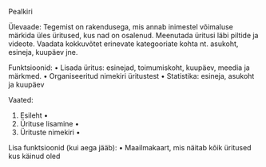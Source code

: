Pealkiri

Ülevaade: 
Tegemist on rakendusega, mis annab inimestel võimaluse märkida üles üritused, kus nad on osalenud. Meenutada üritusi läbi piltide ja videote. Vaadata kokkuvõtet erinevate kategooriate kohta nt. asukoht, esineja, kuupäev jne.

Funktsioonid: 
•	Lisada üritus: esinejad, toimumiskoht, kuupäev, meedia ja märkmed.
•	Organiseeritud nimekiri üritustest
•	Statistika: esineja, asukoht ja kuupäev

Vaated:
1.	Esileht
  •	
2.	Ürituse lisamine
  •	
3.	Ürituste nimekiri
  •	

Lisa funktsioonid (kui aega jääb):
•	Maailmakaart, mis näitab kõik üritused kus käinud oled
